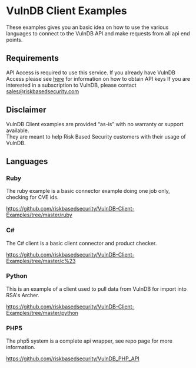 # VulnDB Client Examples #

These examples gives you an basic idea on how to use the various languages to connect to the VulnDB API and make requests from all api end points.

## Requirements ##

API Access is required to use this service. 
If you already have VulnDB Access please see [here](https://vulndb.cyberriskanalytics.com/oauth_clients) for information on how to obtain API keys
If you are interested in a subscription to VulnDB, please contact sales@riskbasedsecurity.com

## Disclaimer ##

VulnDB Client examples are provided “as-is” with no warranty or support available.  
They are meant to help Risk Based Security customers with their usage of VulnDB.

## Languages ##

### Ruby ###

The ruby example is a basic connector example doing one job only, checking for CVE ids.

https://github.com/riskbasedsecurity/VulnDB-Client-Examples/tree/master/ruby

### C# ###

The C# client is a basic client connector and product checker. 

https://github.com/riskbasedsecurity/VulnDB-Client-Examples/tree/master/c%23

### Python ###

This is an example of a client used to pull data from VulnDB for import into RSA's Archer.

https://github.com/riskbasedsecurity/VulnDB-Client-Examples/tree/master/python

### PHP5 ###

The php5 system is a complete api wrapper, see repo page for more information.

https://github.com/riskbasedsecurity/VulnDB_PHP_API





